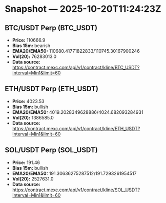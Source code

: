 # Snapshot — 2025-10-20T11:24:23Z

## BTC/USDT Perp (BTC_USDT)
- **Price:** 110666.9
- **Bias 15m:** bearish
- **EMA20/EMA50:** 110680.41771822833/110745.30167900246
- **Vol(20):** 76283013.0
- **Data source:** https://contract.mexc.com/api/v1/contract/kline/BTC_USDT?interval=Min1&limit=60

## ETH/USDT Perp (ETH_USDT)
- **Price:** 4023.53
- **Bias 15m:** bullish
- **EMA20/EMA50:** 4019.2028349628886/4024.682093284931
- **Vol(20):** 1386585.0
- **Data source:** https://contract.mexc.com/api/v1/contract/kline/ETH_USDT?interval=Min1&limit=60

## SOL/USDT Perp (SOL_USDT)
- **Price:** 191.46
- **Bias 15m:** bullish
- **EMA20/EMA50:** 191.30636275287512/191.7293261954517
- **Vol(20):** 2527631.0
- **Data source:** https://contract.mexc.com/api/v1/contract/kline/SOL_USDT?interval=Min1&limit=60
